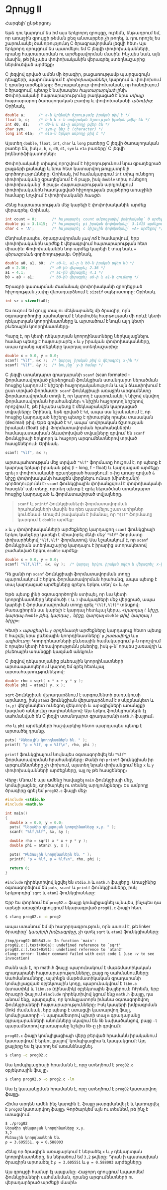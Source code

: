# Զրույց II

Հարգելի՛ ընթերցող։

Եթե դու կարդում ես իմ այս երկրորդ զրույցը, ուրեմն, ենթադրում եմ, որ առաջին զրույցի թեման քեզ անտարբեր չի թողել, և դու որոշել ես շարունակել ծանոթությունդ C ծրագրավորման լեզվի հետ։ Այս երկրորդ զրույցում ես պատմելու եմ C լեզվի փոփոխականների, դրանց հայտարարման ու արժեքավորման մասին։ Ինչպես նաև այն մասին, թե ինչպես փոփոխականին վերագրել ստեղնաշարից ներմուծված արժեքը։

C լեզվով գրված ամեն մի ծրագիր, բացառությամբ պարզագույն դեպքերի, պարունակում է *փոփոխականներ*, կարդում և փոփոխում է դրանց արժեքները։ Յուրաքանչյուր փոփոխական, որ հանդիպում է ծրագրում, պետք է նախապես *հայտարարված* լինի։ Փոփոխականի հայտարարությունը բաղկացած է նրա *տիպը* հայտարարող ծառայողական բառից և փոփոխականի *անունից*։ Օրինակ,

```c
double a;      /* a-ն կրկնակի ճշտությամբ իրական թիվ է */
float b, c;    /* b-ն և c-ն սովորական ճշտության իրական թվեր են */
int d0, d1;    /* d0-ն և d1-ը ամբողջ թվեր են */
char sym;      /* sym-ը նիշ է (character) */
long int e1a;  /* e1a-ն երկար ամբողջ թիվ է */
```

Այստեղ `double`, `float`, `int`, `char` և `long` բառերը C լեզվի ծառայողական բառեր են, իսկ `a`, `b`, `c`, `d0`, `d1`, `sym` և `e1a` բառերը՝ C լեզվի իդենտիֆիկատորներ։

Փոփոխականի տիպով որոշվում է հիշողությունում նրա զբաղեցրած բայթերի քանակը և նրա հետ կատարվող թույլատրելի գործողությունները։ Օրինակ, իմ համակարգում `int` տիպ ունեցող փոփոխականը զբաղեցնում է 4 բայթ, իսկ `double` տիպ ունեցող փոփոխականը՝ 8 բայթ։ Հայտարարության արդյունքում փոփոխականին հատկացված հիշողության բայթերից առաջինի համարը կոչվում է փոփոխականի *հասցե*։

Հենց հայտարարության մեջ կարելի է փոփոխականին արժեք վերագրել։ Օրինակ․ 

```c
int count = 0;       /* հայտարարել count ամբողջաթիվ փոփոխականը՝ 0 արժեքով */
double pi = 3.1415;  /* հայտարարել pi իրական փոփոխականը՝ 3.1415 արժեքով */
char c = 'A';        /* հայտարարել c նիշային փոփոխականը՝ «A» արժեքով */
```

Ընդհանրապես, ծրագրավորման *լավ ոճ* է համարվում, երբ փոփոխականին արժեք է վերագրվում հայտարարության հետ միասին։ Փոփոխականին նոր արժեք կարելի է տալ նաև `=` *վերագրման* գործողությամբ։ Օրինակ, 

```c
double a0, a1, b0;  /* a0-ն, a1-ը և b0-ն իրական թվեր են */
a0 = 2.36;          /* a0-ին վերագրել 2.36 */
a1 = 4.1;           /* a1-ին վերագրել 4.1 */
b0 = a0 + a1;       /* b0-ին վերագրել a0-ի և a1-ի գումարը */
```

Ծրագրի կատարման ժամանակ փոփոխականի զբողեցրած հիշողության չափը վերադարձնում է `sizeif` օպերատորը։ Օրինակ․

```c
int sz = sizeof(a0);
```


Ես ուզում եմ ցույց տալ ու մեկնաբանել մի ծրագիր, որն օգտագործողից պահանջում է ներմուծել հարթության մի որևէ կետի դեկարտյան կոորդինատները և արտածում է նույն այդ կետի բևեռային կոորդինատները։ 

Պարզ է, որ կետի դեկարտյան կոորդինատները ներկայացնելու համար պետք է հայտարարել `x` և `y` իրական փոփոխականները, ապա դրանց արժեքները կարդալ ստեղնաշարից։

```c
double x = 0.0, y = 0.0;
scanf( "%lf", &x );  /* կարդալ իրական թիվ և վերագրել x-ին */
scanf( "%lf", &y );  /* նույնը՝ y-ի համար */
```

C լեզվի ստանդարտ գրադարանի `scanf` (scan formated - ֆորմատավորված ընթերցում) ֆունկցիան ստանդարտ ներածման հոսքից կարդում է նիշերի հաջորդականություն և այն ձևափոխում է ըստ տրված ֆորմատի։ `scanf` ֆունկցիայի առաջին արգումենտը ֆորմատավորման տողն է, որ կարող է պարունակել `%` նիշով սկսվող ֆորմատավորման հրահանգներ։ `%` նիշին հաջորդող նիշերով որոշվում է, թե ինչպես պետք է մեկնաբանվեն կարդացած տվյալները։ Օրինակ, եթե գրված է `%d`, ապա սա նշանակում է, որ հոսքից կարդացած նիշերը պետք է դիտարկել որպես տասական (decimal) թիվ։ Եթե գրված է `%f`, ապա՝ սովորական ճշտության իրական (float) թիվ։ Ֆորմատավորման հրահանգներին համապատասխան ձևափոխված տվյալները գրվում են `scanf` ֆունկցիայի երկրորդ և հաջորդ արգումենտներով տրված հասցեներում։ Օրինակ.

```c
scanf( "%lf", &x );
```

արտայահտության մեջ տրված `"%lf"` ֆորմատը հուշում է, որ պետք է կարդալ երկար իրական թիվ (l - long, f - float) և կարդացած արժեքը գրել `x` փոփոխականի զբաղեցրած հասցեում։ `x`-ից առաջ գրված `&` նիշը փոփոխականի հասցեն վերցնելու ունար (միտեղանի) գործողությունն է։ `scanf` ֆունկցիային փոխանցվում է փոփոխականի հասցեն՝ այն տեղը, որտեղ պետք է գրել ներածման ստանդարտ հոսքից կարդացած և ֆորմատավորած տվյալները։

> `scanf` և `printf` ֆունկցիաների ֆորմատավորման հրահանգների մասին ես դեռ պատմելու շատ առիթներ կունենամ։ Առայժմ բավական է իմանալ, որ `"$lf"` ֆորմատը կարդում է `double` արժեք։

`x` և `y` փոփոխականների արժեքները կարդացող `scanf` ֆունկցիայի երկու կանչերը կարելի է միավորել մեկի մեջ՝ `"%lf"` ֆորմատը փոխարինելով `"%lf,%lf"` ֆորմատով։ Սա նշանակում է, որ `scanf` ֆունկցիան ստեղնաշարից կարդալու է իրարից ստորակետով բաժանված երկու `double` արժեք։

```c
double x = 0.0, y = 0.0;
scanf( "%lf,%lf", &x, &y );  /* կարդալ երկու իրական թվեր և վերագրել x-ին ու y-ին */
```

Դե քանի որ `scanf` ֆունկցիայի ֆորմատավորման տողը պարունակում է երկու ֆորմատավորման հրահանգ, ապա պետք է տալ կարդացած արժեքները գրելու երկու տեղ՝ `&x` և `&y`։

Եթե պետք լինի օգտագործողին ստիպել, որ նա կետի կոորդինատները ներմուծի `(` և `)` փակագծերի մեջ վերցրած, ապա կարելի է ֆորմատավորման տողը գրել `"(%lf,%lf)"` տեսքով։ Բառացիորեն սա կարելի է կարդալ հետևյալ կերպ. «*կարդալ `(` նիշը, կարդալ `double` թիվ, կարդալ `,` նիշը, կարդալ `double` թիվ, կարդալ `)` նիշը*»։

Կետի `x` *աբսցիսի* և `y` *օրդինատի* արժեքները կարդալուց հետո պետք է հաշվել նրա բևեռային կոորդինատները՝ `ρ` *շառավիղը* և `φ` *ազիմուտը*։ Կոորդինատների բևեռային համակարգում `ρ`-ն որոշվում է որպես կետի հեռավորությունն բևեռից, իսկ `φ`-ն՝ որպես շառավղի և բևեռային առանցքի կազմած անկյուն։

C լեզվով դեկարտյանից բևեռային կոորդինատների արտապատկերում կարող եմ գրել հետևյալ արտահայտություններով։

```c
double rho = sqrt( x * x + y * y );
double phi = atan2( y, x );
```

`sqrt` ֆունկցիան վերադարձնում է արգումենտի քառակուսի արմատը, իսկ `atan2` ֆունկցիան վերադարձնում է `0` սկզբնակետ և `(x,y)` վերջնակետ ունեցող վեկտորի և աբսցիցների առանցքի կազմած անկյունը ռադիաններով։ Այս երկու ֆունկցիաներն էլ սահմանված են C լեզվի ստանդարտ գրադարանի `math.h` ֆայլում։

`rho` և `phi` արժեքների հաշվարկից հետո պարզապես պետք է արտածել դրանք․

```c
puts( "Բևեռային կոորդնատներն են․ " );
printf( "ρ = %lf, φ = %lf\n", rho, phi );
```

`printf` ֆունկցիայում նույնպես օգտագործվել են `"%lf"` ֆորմատավորման հրահանգները։ Քանի որ `printf` ֆունկցիան իր արգումենտները չի փոխում, այստեղ նրան փոխանցում ենք `x` և `y` փոփոխականների արժեքները, այլ ոչ թե հասցեները։

Վերջ։ Մնում է այս ամենը հավաքել `main` ֆունկցիայի մեջ, կոմպիլյացնել, գործարկել ու տեսնել արդյունքները։ Ես ամբողջ ծրագիրը գրել եմ `prog02.c` ֆայլի մեջ։

```c
#include <stdio.h>
#include <math.h>

int main()
{
  double x = 0.0, y = 0.0;
  puts( "Ներածիր դեկարտյան կոորդինատները x,y․ " );
  scanf( "%lf,%lf", &x, &y );

  double rho = sqrt( x * x + y * y );
  double phi = atan2( y, x );

  puts( "Բևեռային կոորդնատներն են․ " );
  printf( "ρ = %lf, φ = %lf\n", rho, phi );

  return 0;
}
```

`#include` դիրեկտիվով կցվել են `stdio.h` և `math.h` ֆայլերը։ Առաջինից օգտագործվում են `puts`, `scanf` և `printf` ֆունկցիաները, իսկ երկրորդից՝ `sqrt` և `atan2` ֆունկցիաները։

Երբ ես փորձում եմ `prog02.c` ֆայլը կոմպիլյացնել այնպես, ինչպես դա արեցի առաջին զրույցում նկարագրված `prog01.c` ֆայլի հետ․

```bash
$ clang prog02.c -o prog2
```

ապա ստանում եմ մի հաղորդագրություն, որն ասում է, թե linker ծրագիրը՝ *կապերի խմբագրիչը*, չի գտել `sqrt` և `atan2` ֆունկցիաները։ 

```
/tmp/prog02-80b543.o: In function `main':
prog02.c:(.text+0x6a): undefined reference to `sqrt'
prog02.c:(.text+0x91): undefined reference to `atan2'
clang: error: linker command failed with exit code 1 (use -v to see invocation)
```

Բանն այն է, որ math.h ֆայլը պարունակում է մաթեմատիկական գրադարանի հայտարարությունները, բայց ոչ սահմանումները։ Սահմանումները, այսինքն մաթեմատիկական գրադարանի կոմպիլյացված օբյեկտային կոդը, պարունակվում է `libm.a` (ստատիկ) և `libm.so` (դինամիկ) օբյեկտային ֆայլերում։  ՈՒրեմն, երբ ծրագրի ֆայլում `#include` դիրեկտիվով կցում ենք `math.h` ֆայլը, դա անում ենք, պարզպես, որ կոմպլյատորն իմանա օգտագործվող ֆունկցիաների հայտարարությունները։ Իսկ կապերի խմբագրման (link) ժամանակ, երբ պետք է ստացվի կատարվող ֆայլ, կոմպիլյատորի `-l` պարամետրով պիտի տալ `m` գրադարանը (գրադարանների անունները սկսվում են lib նախածանցով, բայց `-l` պարամետրով գրադարանը նշելիս lib-ը չի գրվում)։

`prog02.c` ֆայլի կոմպիլյացիայի վերը բերված հրամանն իրականում կատարվում է երկու քայլով՝ կոմպիլյացիա և կապակցում։ Այդ քայլերը ես էլ կարող եմ առանձնացնել․

```bash
$ clang -c prog02.c
```

Սա կոմպիլյացիայի հրամանն է, որը ստեղծում է `prog02.o` օբյեկտային ֆայլը։


```bash
$ clang prog02.o -o prog2.c -lm
```

Սա էլ կապակցման հրամանն է, որը ստեղծում է `prog02` կատարվող ֆայլը։

Հիմա արդեն ամեն ինչ կարգին է․ ֆայլը թարգմանվել է և կառուցվել է `prog02` կատարվող ֆայլը։ Գործարկեմ այն ու տեսնեմ, թե ինչ է ստացվում․

```bash
$ ./prog02
Ներածիր դեկարտյան կոորդինատները x,y․ 
3,2
Բևեռային կոորդնատներն են․ 
ρ = 3.605551, φ = 0.588003
```

Հենց որ ծրագիրն առաջարկում է ներածել `x` և `y` դեկարտյան կոորդինատները, ես ներածում եմ `3,2` թվերը։ Դրան ի պատասխան ծրագիրն արտածել է `ρ = 3.605551` և `φ = 0.588003` արժեքները։


Այս զրույցի համար էլ այսքանը։ Հաջորդ զրույցում կպատմեմ ֆունկցիաների սահմանման, դրանց արգումենտների ու վերադարձրած արժեքի մասին։



